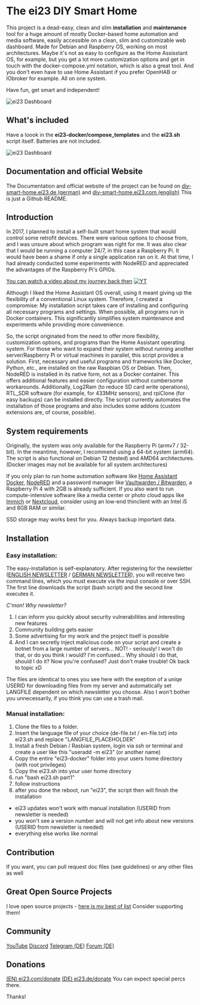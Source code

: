 # The ei23 DIY Smart Home
This project is a dead-easy, clean and slim **installation** and **maintenance** tool for a huge amount of mostly Docker-based home automation and media software, easily accessible on a clean, slim and customizable web dashboard.
Made for Debian and Raspberry OS, working on most architectures.
Maybe it's not as easy to configure as the Home Assisstant OS, for example, but you get a lot more customization options and get in touch with the docker-compose.yml notation, which is also a great tool.
And you don't even have to use Home Assistant if you prefer OpenHAB or IObroker for example. All on one system.

Have fun, get smart and independent!

![ei23 Dashboard](https://ei23.de/bilder/ei23-terminal.gif)

## What's included
Have a loook in the **ei23-docker/compose_templates** and the **ei23.sh** script itself.
Batteries are not included.

![ei23 Dashboard](https://ei23.de/bilder/ei23-dashboard.jpg)

## Documentation and official Website
The Documentation and official website of the project can be found on [diy-smart-home.ei23.de (german)](https://diy-smart-home.ei23.de) and [diy-smart-home.ei23.com (english)](https://diy-smart-home.ei23.com)
This is just a Github README.

## Introduction
In 2017, I planned to install a self-built smart home system that would control some retrofit devices. There were various options to choose from, and I was unsure about which program was right for me. It was also clear that I would be running a computer 24/7, in this case a Raspberry Pi. It would have been a shame if only a single application ran on it. At that time, I had already conducted some experiments with NodeRED and appreciated the advantages of the Raspberry Pi's GPIOs.

[You can watch a video about my journey back then](https://www.youtube.com/watch?v=6FkINyLcLnU)
[![YT](https://ei23.de/bilder/YTthumbs/6FkINyLcLnU.webp)](https://www.youtube.com/watch?v=6FkINyLcLnU)

Although I liked the Home Assistant OS overall, using it meant giving up the flexibility of a conventional Linux system. Therefore, I created a compromise: My installation script takes care of installing and configuring all necessary programs and settings. When possible, all programs run in Docker containers. This significantly simplifies system maintenance and experiments while providing more convenience.

So, the script originated from the need to offer more flexibility, customization options, and programs than the Home Assistant operating system. For those who want to expand their system without running another server/Raspberry Pi or virtual machines in parallel, this script provides a solution. First, necessary and useful programs and frameworks like Docker, Python, etc., are installed on the raw Raspbian OS or Debian. Then, NodeRED is installed in its native form, not as a Docker container. This offers additional features and easier configuration without cumbersome workarounds. Additionally, Log2Ram (to reduce SD card write operations), RTL_SDR software (for example, for 433MHz sensors), and rpiClone (for easy backups) can be installed directly. The script currently automates the installation of those programs and also includes some addons (custom extensions are, of course, possible).

## System requirements
Originally, the system was only available for the Raspberry Pi (armv7 / 32-bit). In the meantime, however, I recommend using a 64-bit system (arm64). The script is also functional on Debian 12 (tested) and AMD64 architectures.
(Docker images may not be available for all system architectures)

If you only plan to run home automation software like [Home Assistant Docker](https://github.com/home-assistant/docker), [NodeRED](https://github.com/node-red/node-red) and a password manager like [Vaultwarden / Bitwarden](https://github.com/dani-garcia/vaultwarden), a Raspberry Pi 4 with 2GB is already sufficient.
If you also want to run compute-intensive software like a media center or photo cloud apps like [Immich](https://immich.app/) or [Nextcloud](https://nextcloud.com/), consider using an low-end thinclient with an Intel i5 and 8GB RAM or similar.

SSD storage may works best for you.
Always backup important data.

## Installation

### Easy installation:
The easy-installation is self-explanatory. 
After registering for the newsletter ([ENGLISH NEWSLETTER](https://ei23.com/newsletter) / [GERMAN NEWSLETTER](https://ei23.de/newsletter)), you will receive two command lines, which you must execute via the input console or over SSH. 
The first line downloads the script (bash script) and the second line executes it.

*C'mon! Why newsletter?*
1. I can inform you quickly about security vulnerabilities and interesting new features
2. Community building gets easier
3. Some advertising for my work and the project itself is possible
4. And I can secretly inject malicious code on your script and create a botnet from a large number of servers... NOT! - seriously! I won't do that, or do you think i would? I'm confused... Why should i do that, should I do it? Now you're confused? Just don't make trouble! Ok back to topic xD

The files are identical to ones you see here with the exeption of a uniqe USERID for downloading files from my server and automatically set LANGFILE dependent on which newsletter you choose.
Also I won't bother you unnecessarily, if you think you can use a trash mail.

### Manual installation:
1. Clone the files to a folder.
2. Insert the language file of your choice (de-file.txt / en-file.txt) into ei23.sh and replace "LANGFILE_PLACEHOLDER"
3. Install a fresh Debian / Rasbian system, login via ssh or terminal and create a user like this "useradd -m ei23" (or another name)
4. Copy the entire "ei23-docker" folder into your users home directory (with root privileges)
5. Copy the ei23.sh into your user home directory
6. run "bash ei23.sh part1"
7. follow instructions
8. after you done the reboot, run "ei23", the script then will finish the installation


- ei23 updates won't work with manual installation (USERID from newsletter is needed)
- you won't see a version number and will not get info about new versions (USERID from newsletter is needed)
- everything else works like normal

## Contribution
If you want, you can pull request doc files (see guidelines)
or any other files as well

## Great Open Source Projects
I love open source projects - [here is my best of list](https://ei23.com/opensource/)
Consider supporting them!

## Community
[YouTube](https://youtube.com/ei23-de)
[Discord](https://discord.gg/pS9cZTBUfs)
[Telegram (DE)](https://t.me/ei23de)
[Forum (DE)](https://forum.ei23.de/)

## Donations
[(EN) ei23.com/donate](https://ei23.com/donate/)
[(DE) ei23.de/donate](https://ei23.de/donate/)
You can expect special percs there.

Thanks!